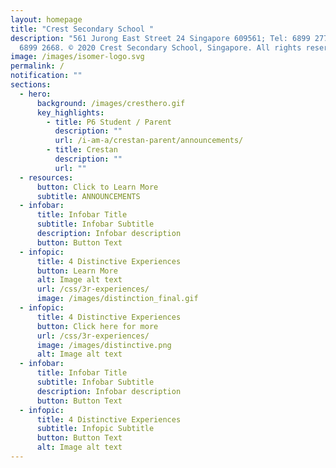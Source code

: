```yaml
---
layout: homepage
title: "Crest Secondary School "
description: "561 Jurong East Street 24 Singapore 609561; Tel: 6899 2779; Fax:
  6899 2668. © 2020 Crest Secondary School, Singapore. All rights reserved."
image: /images/isomer-logo.svg
permalink: /
notification: ""
sections:
  - hero:
      background: /images/cresthero.gif
      key_highlights:
        - title: P6 Student / Parent
          description: ""
          url: /i-am-a/crestan-parent/announcements/
        - title: Crestan
          description: ""
          url: ""
  - resources:
      button: Click to Learn More
      subtitle: ANNOUNCEMENTS
  - infobar:
      title: Infobar Title
      subtitle: Infobar Subtitle
      description: Infobar description
      button: Button Text
  - infopic:
      title: 4 Distinctive Experiences
      button: Learn More
      alt: Image alt text
      url: /css/3r-experiences/
      image: /images/distinction_final.gif
  - infopic:
      title: 4 Distinctive Experiences
      button: Click here for more
      url: /css/3r-experiences/
      image: /images/distinctive.png
      alt: Image alt text
  - infobar:
      title: Infobar Title
      subtitle: Infobar Subtitle
      description: Infobar description
      button: Button Text
  - infopic:
      title: 4 Distinctive Experiences
      subtitle: Infopic Subtitle
      button: Button Text
      alt: Image alt text
---
```

